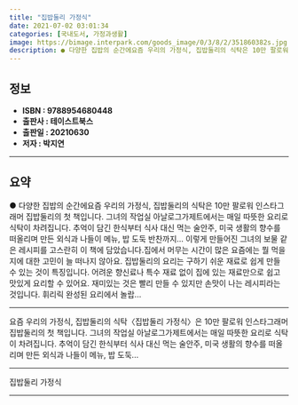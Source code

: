 ```yaml
---
title: "집밥둘리 가정식"
date: 2021-07-02 03:01:34
categories: [국내도서, 가정과생활]
image: https://bimage.interpark.com/goods_image/0/3/8/2/351860382s.jpg
description: ● 다양한 집밥의 순간에요즘 우리의 가정식, 집밥둘리의 식탁은 10만 팔로워 인스타그래머 집밥둘리의 첫 책입니다. 그녀의 작업실 아날로그가제트에서는 매일 따뜻한 요리로 식탁이 차려집니다. 추억이 담긴 한식부터 식사 대신 먹는 술안주, 미국 생활의 향수를 떠올리며 만든 외식과 나들이 메
---
```


## **정보**

- **ISBN : 9788954680448**
- **출판사 : 테이스트북스**
- **출판일 : 20210630**
- **저자 : 박지연**

------



## **요약**

●  다양한 집밥의 순간에요즘 우리의 가정식, 집밥둘리의 식탁은 10만 팔로워 인스타그래머 집밥둘리의 첫 책입니다. 그녀의 작업실 아날로그가제트에서는 매일 따뜻한 요리로 식탁이 차려집니다. 추억이 담긴 한식부터 식사 대신 먹는 술안주, 미국 생활의 향수를 떠올리며 만든 외식과 나들이 메뉴, 밥 도둑 반찬까지… 이렇게 만들어진 그녀의 보물 같은 레시피를 고스란히 이 책에 담았습니다.집에서 머무는 시간이 많은 요즘에는 뭘 먹을지에 대한 고민이 늘 떠나지 않아요. 집밥둘리의 요리는 구하기 쉬운 재료로 쉽게 만들 수 있는 것이 특징입니다. 어려운 향신료나 특수 재료 없이 집에 있는 재료만으로 쉽고 맛있게 요리할 수 있어요. 재미있는 것은 빨리 만들 수 있지만 손맛이 나는 레시피라는 것입니다. 휘리릭 완성된 요리에서 놀랍...

------

요즘 우리의 가정식, 집밥둘리의 식탁〈집밥둘리 가정식〉은 10만 팔로워 인스타그래머 집밥둘리의 첫 책입니다. 그녀의 작업실 아날로그가제트에서는 매일 따뜻한 요리로 식탁이 차려집니다. 추억이 담긴 한식부터 식사 대신 먹는 술안주, 미국 생활의 향수를 떠올리며 만든 외식과 나들이 메뉴, 밥 도둑... 

------


집밥둘리 가정식 

------


